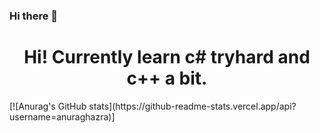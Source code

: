 ### Hi there 👋

<h1 align="center">Hi! Currently learn c# tryhard and c++ a bit.</h1>
[![Anurag's GitHub stats](https://github-readme-stats.vercel.app/api?username=anuraghazra)]
<!--
**aggrssvkid/aggrssvkid** is a ✨ _special_ ✨ repository because its `README.md` (this file) appears on your GitHub profile.


